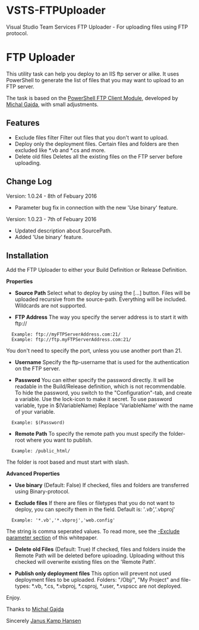 # VSTS-FTPUploader
Visual Studio Team Services FTP Uploader - For uploading files using FTP protocol.

# FTP Uploader

This utility task can help you deploy to an IIS ftp server or alike. It uses PowerShell to generate the list of files that you may want to upload to an FTP server.

The task is based on the [PowerShell FTP Client Module](https://gallery.technet.microsoft.com/scriptcenter/PowerShell-FTP-Client-db6fe0cb), developed by [Michal Gajda](https://social.technet.microsoft.com/profile/michalgajda/), with small adjustments.


## Features

 - Exclude files filter
 Filter out files that you don't want to upload.
 - Deploy only the deployment files. 
 Certain files and folders are then excluded like *.vb and *.cs and more.
 - Delete old files
 Deletes all the existing files on the FTP server before uploading.

## Change Log
Version: 1.0.24 - 8th of Febuary 2016
- Parameter bug fix in connection with the new 'Use binary' feature.

Version: 1.0.23 - 7th of Febuary 2016
- Updated description about SourcePath.
- Added 'Use binary' feature.

 
## Installation

Add the FTP Uploader to either your Build Definition or Release Definition.

**Properties**

- **Source Path**
Select what to deploy by using the [...] button.
Files will be uploaded recursive from the source-path. Everything will be included. Wildcards are not supported.

- **FTP Address**
The way you specify the server address is to start it with ftp:// 
```
  Example: ftp://myFTPServerAddress.com:21/
  Example: ftp://ftp.myFTPServerAddress.com:21/
```
You don't need to specify the port, unless you use another port than 21.

- **Username**
Specify the ftp-username that is used for the authentication on the FTP server.

- **Password**
You can either specify the password directly. It will be readable in the Build/Release definition, which is not recommendable. To hide the password, you switch to the "Configuration"-tab, and create a variable. Use the lock-icon to make it secret.
To use password variable, type in $(VariableName)
Replace 'VariableName' with the name of your variable.
```
  Example: $(Password)
```

- **Remote Path**
To specify the remote path you must specify the folder-root where you want to publish.
```
  Example: /public_html/
```
The folder is root based and must start with slash.

**Advanced Properties**

- **Use binary** (Default: False)
If checked, files and folders are transferred using Binary-protocol.

- **Exclude files**
If there are files or filetypes that you do not want to deploy, you can specify them in the field. Default is: '*.vb','*.vbproj'
```
  Example: '*.vb','*.vbproj','web.config'
```
The string is comma seperated values. To read more, see the [-Exclude parameter section](https://technet.microsoft.com/en-us/library/hh849800.aspx) of this whitepaper.

- **Delete old Files** (Default: True)
If checked, files and folders inside the Remote Path will be deleted before uploading.
Uploading without this checked will overwrite existing files on the 'Remote Path'.

- **Publish only deployment files** 
This option will prevent not used deployment files to be uploaded. Folders: "/Obj/", "My Project" and file-types: *.vb, *.cs, *.vbproj, *.csproj, *.user, *.vspscc are not deployed.


 
Enjoy.

Thanks to [Michal Gajda](https://social.technet.microsoft.com/profile/michalgajda/)

Sincerely 
[Janus Kamp Hansen](https://social.technet.microsoft.com/Profile/Janus%20Kamp%20Hansen)

